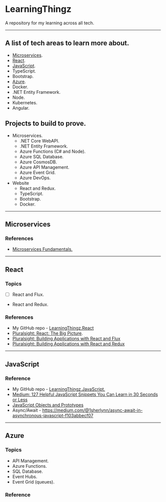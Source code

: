 # LearningThingz
A repository for my learning across all tech.

---

## A list of tech areas to learn more about.
* [Microservices](#microservices).
* [React](#react).
* [JavaScript](#javascript).
* TypeScript.
* Bootstrap.
* [Azure](#azure).
* Docker.
* .NET Entity Framework.
* Node.
* Kubernetes.
* Angular.

## Projects to build to prove.
* Microservices.
  * .NET Core WebAPI.
  * .NET Entity Framework.
  * Azure Functions (C# and Node).
  * Azure SQL Database.
  * Azure CosmosDB.
  * Azure API Management.
  * Azure Event Grid.
  * Azure DevOps.
* Website
  * React and Redux.
  * TypeScript.
  * Bootstrap.
  * Docker.

---

## <a name="microservices"></a>Microservices
### References
* [Microservices Fundamentals.](https://app.pluralsight.com/library/courses/microservices-fundamentals/table-of-contents)

---

## <a name="react"></a>React
### Topics
* [ ] React and Flux.
* React and Redux.

### References
* My GitHub repo - [LearningThingz.React](https://github.com/carlclark267/LearningThingz.React)
* [Pluralsight: React: The Big Picture](https://app.pluralsight.com/library/courses/react-big-picture/table-of-contents).
* [Pluralsight: Building Applications with React and Flux](https://app.pluralsight.com/library/courses/react-flux-building-applications/table-of-contents)
* [Pluralsight: Building Applications with React and Redux](https://app.pluralsight.com/library/courses/react-redux-react-router-es6/table-of-contents)

---

## <a name="javascript"></a>JavaScript
### Reference
* My GitHub repo - [LearningThingz.JavaScript.](https://github.com/carlclark267/LearningThingz.JavaScript)
* [Medium: 127 Helpful JavaScript Snippets You Can Learn in 30 Seconds or Less](https://medium.com/better-programming/127-helpful-javascript-snippets-you-can-learn-in-30-seconds-or-less-part-1-of-6-bc2bc890dfe5)
* [JavaScript Objects and Prototypes](https://app.pluralsight.com/library/courses/javascript-objects-prototypes/table-of-contents)
* Async/Await - https://medium.com/@1sherlynn/async-await-in-asynchronous-javascript-f103abbecf07

---

## <a name="azure"></a>Azure
### Topics
* API Management.
* Azure Functions.
* SQL Database.
* Event Hubs.
* Event Grid (queues).

### Reference
